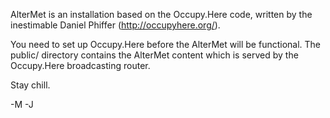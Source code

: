 AlterMet is an installation based on the Occupy.Here code,
written by the inestimable Daniel Phiffer (http://occupyhere.org/).

You need to set up Occupy.Here before the AlterMet will be functional.
The public/ directory contains the AlterMet content which is served
by the Occupy.Here broadcasting router.

Stay chill.

-M 
-J

